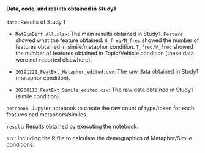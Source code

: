 #### Data, code, and results obtained in Study1
`data`: Results of Study 1
- `MetSimDiff_All.xlsx`: The main results obtained in Study1. `Feature` showed what the feature obtained. `S_freq/M_freq` showed the number of features obtained in simile/metaphor condition. `T_freq/V_freq` showed the number of features obtained in Topic/Vehicle condition (these data were not reported elsewhere).

- `20191221_FeatExt_Metaphor_edited.csv`: The raw data obtained in Study1 (metaphor condition).

- `20200113_FeatExt_Simile_edited.csv`: The raw data obtained in Study1 (simile condition).

`notebook`: Jupyter notebook to create the raw count of type/token for each features nad metaphors/similes.

`result`: Results obtained by executing the notebook.

`src`: Including the R file to calculate the demographics of Metaphor/Simile conditions.